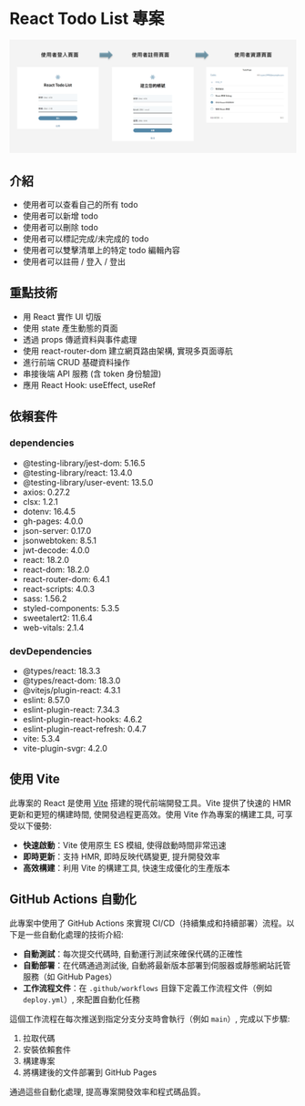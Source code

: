 # React Todo List 專案

![導覽圖片](public/readme/introduce.png)

## 介紹
+ 使用者可以查看自己的所有 todo
+ 使用者可以新增 todo
+ 使用者可以刪除 todo
+ 使用者可以標記完成/未完成的 todo
+ 使用者可以雙擊清單上的特定 todo 編輯內容
+ 使用者可以註冊 / 登入 / 登出


## 重點技術
+ 用 React 實作 UI 切版
+ 使用 state 產生動態的頁面
+ 透過 props 傳遞資料與事件處理
+ 使用 react-router-dom 建立網頁路由架構, 實現多頁面導航 
+ 進行前端 CRUD 基礎資料操作
+ 串接後端 API 服務 (含 token 身份驗證)
+ 應用 React Hook: useEffect, useRef


## 依賴套件
### dependencies
+ @testing-library/jest-dom: 5.16.5
+ @testing-library/react: 13.4.0
+ @testing-library/user-event: 13.5.0
+ axios: 0.27.2
+ clsx: 1.2.1
+ dotenv: 16.4.5
+ gh-pages: 4.0.0
+ json-server: 0.17.0
+ jsonwebtoken: 8.5.1
+ jwt-decode: 4.0.0
+ react: 18.2.0
+ react-dom: 18.2.0
+ react-router-dom: 6.4.1
+ react-scripts: 4.0.3
+ sass: 1.56.2
+ styled-components: 5.3.5
+ sweetalert2: 11.6.4
+ web-vitals: 2.1.4

### devDependencies
+ @types/react: 18.3.3
+ @types/react-dom: 18.3.0
+ @vitejs/plugin-react: 4.3.1
+ eslint: 8.57.0
+ eslint-plugin-react: 7.34.3
+ eslint-plugin-react-hooks: 4.6.2
+ eslint-plugin-react-refresh: 0.4.7
+ vite: 5.3.4
+ vite-plugin-svgr: 4.2.0


## 使用 Vite
此專案的 React 是使用 [Vite](https://vitejs.dev/) 搭建的現代前端開發工具。Vite 提供了快速的 HMR 更新和更短的構建時間, 使開發過程更高效。使用 Vite 作為專案的構建工具, 可享受以下優勢:

+ **快速啟動**：Vite 使用原生 ES 模組, 使得啟動時間非常迅速
+ **即時更新**：支持 HMR, 即時反映代碼變更, 提升開發效率
+ **高效構建**：利用 Vite 的構建工具, 快速生成優化的生產版本


## GitHub Actions 自動化
此專案中使用了 GitHub Actions 來實現 CI/CD（持續集成和持續部署）流程。以下是一些自動化處理的技術介紹:

+ **自動測試**：每次提交代碼時, 自動運行測試來確保代碼的正確性
+ **自動部署**：在代碼通過測試後, 自動將最新版本部署到伺服器或靜態網站託管服務（如 GitHub Pages）
+ **工作流程文件**：在 `.github/workflows` 目錄下定義工作流程文件（例如 `deploy.yml`）, 來配置自動化任務

這個工作流程在每次推送到指定分支分支時會執行（例如 `main`）, 完成以下步驟:
1. 拉取代碼
2. 安裝依賴套件
3. 構建專案
4. 將構建後的文件部署到 GitHub Pages

通過這些自動化處理, 提高專案開發效率和程式碼品質。

